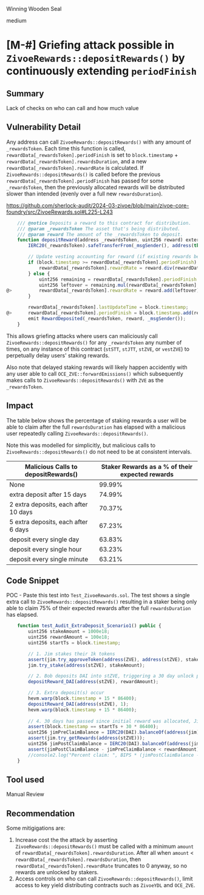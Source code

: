 Winning Wooden Seal

medium

# [M-#] Griefing attack possible in `ZivoeRewards::depositRewards()` by continuously extending `periodFinish`

## Summary

Lack of checks on who can call and how much value


## Vulnerability Detail

Any address can call `ZivoeRewards::depositRewards()` with any amount of `_rewardsToken`. Each time this function is called, `rewardData[_rewardsToken].periodFinish` is set to `block.timestamp` + `rewardData[_rewardsToken].rewardsDuration`, and a new `rewardData[_rewardsToken].rewardRate` is calculated.
If `ZivoeRewards::depositRewards()` is called before the previous `rewardData[_rewardsToken].periodFinish` has passed for some `_rewardsToken`, then the previously allocated rewards will be distributed slower than intended (evenly over a full new `rewardsDuration`).

https://github.com/sherlock-audit/2024-03-zivoe/blob/main/zivoe-core-foundry/src/ZivoeRewards.sol#L225-L243

```javascript
    /// @notice Deposits a reward to this contract for distribution.
    /// @param _rewardsToken The asset that's being distributed.
    /// @param reward The amount of the _rewardsToken to deposit.
    function depositReward(address _rewardsToken, uint256 reward) external updateReward(address(0)) nonReentrant {
        IERC20(_rewardsToken).safeTransferFrom(_msgSender(), address(this), reward);

        // Update vesting accounting for reward (if existing rewards being distributed, increase proportionally).
        if (block.timestamp >= rewardData[_rewardsToken].periodFinish) {
            rewardData[_rewardsToken].rewardRate = reward.div(rewardData[_rewardsToken].rewardsDuration);
        } else {
            uint256 remaining = rewardData[_rewardsToken].periodFinish.sub(block.timestamp);
            uint256 leftover = remaining.mul(rewardData[_rewardsToken].rewardRate);
@>          rewardData[_rewardsToken].rewardRate = reward.add(leftover).div(rewardData[_rewardsToken].rewardsDuration); // new rewardRate calculated
        }

        rewardData[_rewardsToken].lastUpdateTime = block.timestamp;
@>      rewardData[_rewardsToken].periodFinish = block.timestamp.add(rewardData[_rewardsToken].rewardsDuration); // periodFinish extended each time this function is called
        emit RewardDeposited(_rewardsToken, reward, _msgSender());
    }


```

This allows griefing attacks where users can maliciously call `ZivoeRewards::depositRewards()` for any `_rewardsToken` any number of times, on any instance of this contract (`stSTT`, `stJTT`, `stZVE`, or `vestZVE`) to perpetually delay users' staking rewards.

Also note that delayed staking rewards will likely happen accidently with any user able to call `OCE_ZVE::forwardEmissions()` which subsequently makes calls to `ZivoeRewards::depositRewards()` with `ZVE` as the `_rewardsToken`.

## Impact

The table below shows the percentage of staking rewards a user will be able to claim after the full `rewardsDuration` has elapsed with a malicious user repeatedly calling `ZivoeRewards::depositRewards()`. 

Note this was modelled for simplicitly, but malicious calls to `ZivoeRewards::depositRewards()` do not need to be at consistent intervals.

| Malicious Calls to depositRewards()     | Staker Rewards as a % of their expected rewards |
|-----------------------------------------|-------------|
| None                       | 99.99%      |
| extra deposit after 15 days             | 74.99%      |
| 2 extra deposits, each after 10 days    | 70.37%      |
| 5 extra deposits, each after 6 days     | 67.23%      |
| deposit every single day                | 63.83%      |
| deposit every single hour               | 63.23%      |
| deposit every single minute             | 63.21%      |


## Code Snippet

POC - Paste this test into `Test_ZivoeRewards.sol`. The test shows a single extra call to `ZivoeRewards::depositRewards()` resulting in a staker being only able to claim 75% of their expected rewards after the full `rewardsDuration` has elapsed.

```javascript
    function test_Audit_ExtraDeposit_Scenario1() public {
        uint256 stakeAmount = 1000e18;
        uint256 rewardAmount = 100e18;
        uint256 startTs = block.timestamp;

        // 1. Jim stakes their 1k tokens
        assert(jim.try_approveToken(address(ZVE), address(stZVE), stakeAmount));
        jim.try_stake(address(stZVE), stakeAmount);

        // 2. Bob deposits DAI into stZVE, triggering a 30 day unlock period for stakers
        depositReward_DAI(address(stZVE), rewardAmount);

        // 3. Extra deposit(s) occur
        hevm.warp(block.timestamp + 15 * 86400);
        depositReward_DAI(address(stZVE), 1);
        hevm.warp(block.timestamp + 15 * 86400);
        
        // 4. 30 days has passed since initial reward was allocated, Jim calls getRewards()
        assert(block.timestamp == startTs + 30 * 86400);
        uint256 jimPreClaimBalance = IERC20(DAI).balanceOf(address(jim));
        assert(jim.try_getRewards(address(stZVE)));
        uint256 jimPostClaimBalance = IERC20(DAI).balanceOf(address(jim));
        assert(jimPostClaimBalance - jimPreClaimBalance < rewardAmount); // Jim would reasonably expect to claim close to 100e18 being the only staker, but can only claim ~ 75e18 due to the periodFinish being extended. 
        //console2.log("Percent claim: ", BIPS * (jimPostClaimBalance - jimPreClaimBalance) / rewardAmount);
    }
```

## Tool used

Manual Review

## Recommendation

Some mitigigations are:
1. Increase cost the the attack by asserting `ZivoeRewards::depositRewards()` must be called with a minimum `amount` of `rewardData[_rewardsToken].rewardsDuration`. After all when `amount` < `rewardData[_rewardsToken].rewardsDuration`, then `rewardData[_rewardsToken].rewardRate` truncates to 0 anyway, so no rewards are unlocked by stakers.
2. Access controls on who can call `ZivoeRewards::depositRewards()`, limit access to key yield distributing contracts such as `ZivoeYDL` and `OCE_ZVE`.